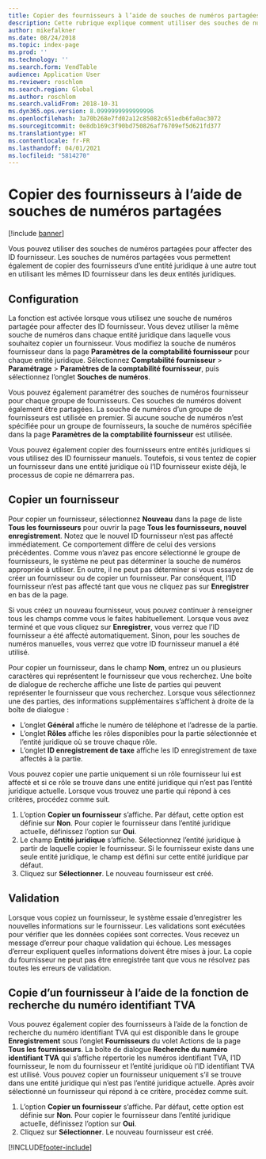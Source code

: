 ```yaml
---
title: Copier des fournisseurs à l’aide de souches de numéros partagées
description: Cette rubrique explique comment utiliser des souches de numéros partagées pour copier un fournisseur dans une autre entité juridique tout en conservant le même ID fournisseur.
author: mikefalkner
ms.date: 08/24/2018
ms.topic: index-page
ms.prod: ''
ms.technology: ''
ms.search.form: VendTable
audience: Application User
ms.reviewer: roschlom
ms.search.region: Global
ms.author: roschlom
ms.search.validFrom: 2018-10-31
ms.dyn365.ops.version: 8.0999999999999996
ms.openlocfilehash: 3a70b268e7fd02a12c85082c651edb6fa0ac3072
ms.sourcegitcommit: 0e8db169c3f90bd750826af76709ef5d621fd377
ms.translationtype: HT
ms.contentlocale: fr-FR
ms.lasthandoff: 04/01/2021
ms.locfileid: "5814270"
---
```

# <a name="copy-vendors-by-using-shared-number-sequences"></a>Copier des fournisseurs à l’aide de souches de numéros partagées

[!include [banner](../includes/banner.md)]

Vous pouvez utiliser des souches de numéros partagées pour affecter des ID fournisseur. Les souches de numéros partagées vous permettent également de copier des fournisseurs d’une entité juridique à une autre tout en utilisant les mêmes ID fournisseur dans les deux entités juridiques.

## <a name="setup"></a>Configuration

La fonction est activée lorsque vous utilisez une souche de numéros partagée pour affecter des ID fournisseur. Vous devez utiliser la même souche de numéros dans chaque entité juridique dans laquelle vous souhaitez copier un fournisseur. Vous modifiez la souche de numéros fournisseur dans la page **Paramètres de la comptabilité fournisseur** pour chaque entité juridique. Sélectionnez **Comptabilité fournisseur** \> **Paramétrage** \> **Paramètres de la comptabilité fournisseur**, puis sélectionnez l’onglet **Souches de numéros**.

Vous pouvez également paramétrer des souches de numéros fournisseur pour chaque groupe de fournisseurs. Ces souches de numéros doivent également être partagées. La souche de numéros d’un groupe de fournisseurs est utilisée en premier. Si aucune souche de numéros n’est spécifiée pour un groupe de fournisseurs, la souche de numéros spécifiée dans la page **Paramètres de la comptabilité fournisseur** est utilisée.

Vous pouvez également copier des fournisseurs entre entités juridiques si vous utilisez des ID fournisseur manuels. Toutefois, si vous tentez de copier un fournisseur dans une entité juridique où l’ID fournisseur existe déjà, le processus de copie ne démarrera pas.

## <a name="copy-a-vendor"></a>Copier un fournisseur

Pour copier un fournisseur, sélectionnez **Nouveau** dans la page de liste **Tous les fournisseurs** pour ouvrir la page **Tous les fournisseurs, nouvel enregistrement**. Notez que le nouvel ID fournisseur n’est pas affecté immédiatement. Ce comportement diffère de celui des versions précédentes. Comme vous n’avez pas encore sélectionné le groupe de fournisseurs, le système ne peut pas déterminer la souche de numéros appropriée à utiliser. En outre, il ne peut pas déterminer si vous essayez de créer un fournisseur ou de copier un fournisseur. Par conséquent, l’ID fournisseur n’est pas affecté tant que vous ne cliquez pas sur **Enregistrer** en bas de la page.

Si vous créez un nouveau fournisseur, vous pouvez continuer à renseigner tous les champs comme vous le faites habituellement. Lorsque vous avez terminé et que vous cliquez sur **Enregistrer**, vous verrez que l’ID fournisseur a été affecté automatiquement. Sinon, pour les souches de numéros manuelles, vous verrez que votre ID fournisseur manuel a été utilisé.

Pour copier un fournisseur, dans le champ **Nom**, entrez un ou plusieurs caractères qui représentent le fournisseur que vous recherchez. Une boîte de dialogue de recherche affiche une liste de parties qui peuvent représenter le fournisseur que vous recherchez. Lorsque vous sélectionnez une des parties, des informations supplémentaires s’affichent à droite de la boîte de dialogue :

- L’onglet **Général** affiche le numéro de téléphone et l’adresse de la partie.
- L’onglet **Rôles** affiche les rôles disponibles pour la partie sélectionnée et l’entité juridique où se trouve chaque rôle.
- L’onglet **ID enregistrement de taxe** affiche les ID enregistrement de taxe affectés à la partie.

Vous pouvez copier une partie uniquement si un rôle fournisseur lui est affecté et si ce rôle se trouve dans une entité juridique qui n’est pas l’entité juridique actuelle. Lorsque vous trouvez une partie qui répond à ces critères, procédez comme suit.

1. L’option **Copier un fournisseur** s’affiche. Par défaut, cette option est définie sur **Non**. Pour copier le fournisseur dans l’entité juridique actuelle, définissez l’option sur **Oui**. 
2. Le champ **Entité juridique** s’affiche. Sélectionnez l’entité juridique à partir de laquelle copier le fournisseur. Si le fournisseur existe dans une seule entité juridique, le champ est défini sur cette entité juridique par défaut.
3. Cliquez sur **Sélectionner**. Le nouveau fournisseur est créé.

## <a name="validation"></a>Validation

Lorsque vous copiez un fournisseur, le système essaie d’enregistrer les nouvelles informations sur le fournisseur. Les validations sont exécutées pour vérifier que les données copiées sont correctes. Vous recevez un message d’erreur pour chaque validation qui échoue. Les messages d’erreur expliquent quelles informations doivent être mises à jour. La copie du fournisseur ne peut pas être enregistrée tant que vous ne résolvez pas toutes les erreurs de validation.

## <a name="copy-a-vendor-by-using-the-tax-exempt-number-search-feature"></a>Copie d’un fournisseur à l’aide de la fonction de recherche du numéro identifiant TVA

Vous pouvez également copier des fournisseurs à l’aide de la fonction de recherche du numéro identifiant TVA qui est disponible dans le groupe **Enregistrement** sous l’onglet **Fournisseurs** du volet Actions de la page **Tous les fournisseurs**. La boîte de dialogue **Recherche du numéro identifiant TVA** qui s’affiche répertorie les numéros identifiant TVA, l’ID fournisseur, le nom du fournisseur et l’entité juridique où l’ID identifiant TVA est utilisé. Vous pouvez copier un fournisseur uniquement s’il se trouve dans une entité juridique qui n’est pas l’entité juridique actuelle. Après avoir sélectionné un fournisseur qui répond à ce critère, procédez comme suit.

1. L’option **Copier un fournisseur** s’affiche. Par défaut, cette option est définie sur **Non**. Pour copier le fournisseur dans l’entité juridique actuelle, définissez l’option sur **Oui**.
2. Cliquez sur **Sélectionner**. Le nouveau fournisseur est créé.


[!INCLUDE[footer-include](../../includes/footer-banner.md)]